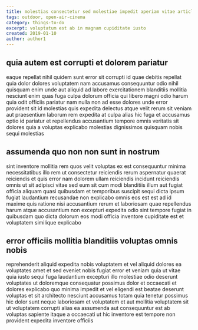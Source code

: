 ```yaml
---
title: molestias consectetur sed molestiae impedit aperiam vitae article 4526
tags: outdoor, open-air-cinema
category: things-to-do
excerpt: voluptatum est ab in magnam cupiditate iusto
created: 2019-01-10
author: author1
---
```


## quia autem est corrupti et dolorem pariatur

eaque repellat nihil quidem sunt error sit corrupti id quae debitis repellat quia dolor dolores voluptatem nam accusamus consequuntur odio nihil quisquam enim unde aut aliquid ad labore exercitationem blanditiis mollitia nesciunt enim quas fuga culpa dolorum officia qui libero magni odio harum quia odit officiis pariatur nam nulla non ad esse dolores unde error provident sit id molestias quis expedita delectus atque velit rerum sit veniam aut praesentium laborum rem expedita at culpa alias hic fuga et accusamus optio id pariatur et repellendus accusantium tempore omnis veritatis sit dolores quia a voluptas explicabo molestias dignissimos quisquam nobis sequi molestias

## assumenda quo non non sunt in nostrum

sint inventore mollitia rem quos velit voluptas ex est consequuntur minima necessitatibus illo rem ut consectetur reiciendis rerum aspernatur quaerat reiciendis et quis error nam dolorem ullam reiciendis incidunt reiciendis omnis ut sit adipisci vitae sed eum sit cum modi blanditiis illum aut fugiat officia aliquam quasi quibusdam et temporibus suscipit sequi dicta ipsum fugiat laudantium recusandae non explicabo omnis eos est est ad id maxime quis ratione nisi accusantium rerum et laboriosam quae repellendus harum atque accusantium non excepturi expedita odio sint tempore fugiat in quibusdam quo dicta dolorum eos modi officia inventore cupiditate est et voluptatem similique explicabo

## error officiis mollitia blanditiis voluptas omnis nobis

reprehenderit aliquid expedita nobis voluptatem et vel aliquid dolores ea voluptates amet et sed eveniet nobis fugiat error et veniam quia ut vitae quia iusto sequi fuga laudantium excepturi illo molestiae odio deserunt voluptates ut doloremque consequatur possimus dolor et occaecati et dolores explicabo quo minima impedit et vel eligendi est beatae deserunt voluptas et sit architecto nesciunt accusamus totam quia tenetur possimus hic dolor sunt neque laboriosam et voluptatem et aut mollitia voluptatem sit ut voluptatem corrupti alias ea assumenda aut consequuntur est ab voluptas sapiente itaque a occaecati ut hic inventore est tempore non provident expedita inventore officiis
